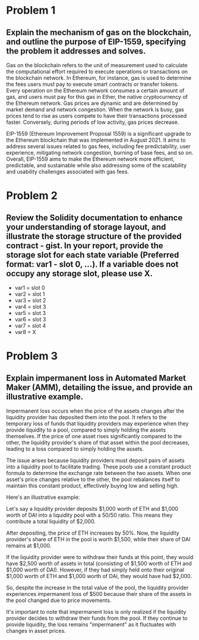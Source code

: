 # Problem 1

## Explain the mechanism of gas on the blockchain, and outline the purpose of EIP-1559, specifying the problem it addresses and solves.

Gas on the blockchain refers to the unit of measurement used to calculate the computational effort required to execute operations or transactions on the blockchain network. In Ethereum, for instance, gas is used to determine the fees users must pay to execute smart contracts or transfer tokens. Every operation on the Ethereum network consumes a certain amount of gas, and users must pay for this gas in Ether, the native cryptocurrency of the Ethereum network. Gas prices are dynamic and are determined by market demand and network congestion. When the network is busy, gas prices tend to rise as users compete to have their transactions processed faster. Conversely, during periods of low activity, gas prices decrease.

EIP-1559 (Ethereum Improvement Proposal 1559) is a significant upgrade to the Ethereum blockchain that was implemented in August 2021. It aims to address several issues related to gas fees, including fee predictability, user experience, mitigating network congestion, burning of base fees, and so on.
Overall, EIP-1559 aims to make the Ethereum network more efficient, predictable, and sustainable while also addressing some of the scalability and usability challenges associated with gas fees.

# Problem 2
## Review the Solidity documentation to enhance your understanding of storage layout, and illustrate the storage structure of the provided contract - gist. In your report, provide the storage slot for each state variable (Preferred format: var1 - slot 0, ...). If a variable does not occupy any storage slot, please use X.

* var1 = slot 0
* var2 = slot 1
* var3 = slot 2
* var4 = slot 3
* var5 = slot 3
* var6 = slot 3
* var7 = slot 4
* var8 = X

# Problem 3
## Explain impermanent loss in Automated Market Maker (AMM), detailing the issue, and provide an illustrative example.

Impermanent loss occurs when the price of the assets changes after the liquidity provider has deposited them into the pool. It refers to the temporary loss of funds that liquidity providers may experience when they provide liquidity to a pool, compared to simply holding the assets themselves. If the price of one asset rises significantly compared to the other, the liquidity provider's share of that asset within the pool decreases, leading to a loss compared to simply holding the assets.

The issue arises because liquidity providers must deposit pairs of assets into a liquidity pool to facilitate trading. These pools use a constant product formula to determine the exchange rate between the two assets. When one asset's price changes relative to the other, the pool rebalances itself to maintain this constant product, effectively buying low and selling high.

Here's an illustrative example:

Let's say a liquidity provider deposits $1,000 worth of ETH and $1,000 worth of DAI into a liquidity pool with a 50/50 ratio. This means they contribute a total liquidity of $2,000.

After depositing, the price of ETH increases by 50%. Now, the liquidity provider's share of ETH in the pool is worth $1,500, while their share of DAI remains at $1,000.

If the liquidity provider were to withdraw their funds at this point, they would have $2,500 worth of assets in total (consisting of $1,500 worth of ETH and $1,000 worth of DAI). However, if they had simply held onto their original $1,000 worth of ETH and $1,000 worth of DAI, they would have had $2,000.

So, despite the increase in the total value of the pool, the liquidity provider experiences impermanent loss of $500 because their share of the assets in the pool changed due to price movements.

It's important to note that impermanent loss is only realized if the liquidity provider decides to withdraw their funds from the pool. If they continue to provide liquidity, the loss remains "impermanent" as it fluctuates with changes in asset prices.
